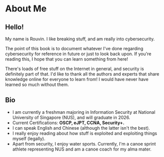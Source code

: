 # About Me

## Hello!

My name is Rouvin. I like breaking stuff, and am really into cybersecurity.&#x20;

The point of this book is to document whatever I've done regarding cybersecurity for reference in future or just to look back upon. If you're reading this, I hope that you can learn something from here!&#x20;

There's loads of free stuff on the Internet in general, and security is definitely part of that. I'd like to thank all the authors and experts that share knowledge online for everyone to learn from! I would have never have learned so much without them.&#x20;

## Bio

* I am currently a freshman majoring in Information Security at National University of Singapore (NUS), and will graduate in 2026.
* Current Certifications: **OSCP, eJPT, CCNA, Security+.**&#x20;
* I can speak English and Chinese (although the latter isn't the best).
* I really enjoy reading about how stuff is exploited and exploiting things myself (legally).&#x20;
* Apart from security, I enjoy water sports. Currently, I'm a canoe sprint athlete representing NUS and am a canoe coach for my alma mater.&#x20;
